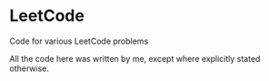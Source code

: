 # LeetCode
Code for various LeetCode problems

All the code here was written by me, except where explicitly stated otherwise. 
